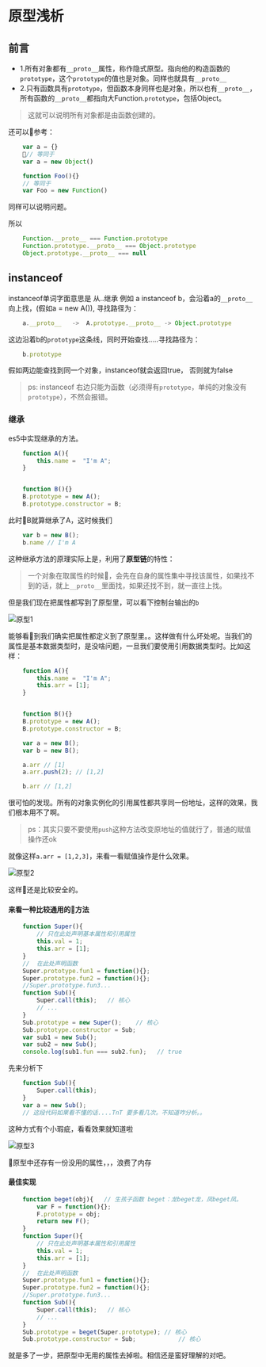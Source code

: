 # 原型浅析

## 前言

-   1.所有对象都有`__proto__`属性，称作隐式原型。指向他的构造函数的`prototype`，这个`prototype`的值也是对象。同样也就具有`__proto__`
-   2.只有函数具有`prototype`，但函数本身同样也是对象，所以也有`__proto__`，所有函数的`__proto__`都指向大Function.`prototype`，包括Object。
>   这就可以说明所有对象都是由函数创建的。

还可以参考：
```javascript
    var a = {}
    // 等同于
    var a = new Object()

    function Foo(){}
    // 等同于
    var Foo = new Function()
```
同样可以说明问题。

所以
```javascript
    Function.__proto__ === Function.prototype
    Function.prototype.__proto__ === Object.prototype
    Object.prototype.__proto__ === null
```
## instanceof
instanceof单词字面意思是   从..继承
例如 a instanceof b，会沿着a的`__proto__`向上找，(假如a = new A()), 寻找路径为：
```javascript
    a.__proto__   ->  A.prototype.__proto__ -> Object.prototype
```

这边沿着b的`prototype`这条线，同时开始查找.....寻找路径为：
```javascript
    b.prototype
```

假如两边能查找到同一个对象，instanceof就会返回true， 否则就为false

>   ps: instanceof 右边只能为函数（必须得有`prototype`，单纯的对象没有`prototype`），不然会报错。

### 继承
es5中实现继承的方法。
```javascript
    function A(){
        this.name =  "I'm A";
    }


    function B(){}
    B.prototype = new A();
    B.prototype.constructor = B;
```
此时B就算继承了A，这时候我们
```javascript
    var b = new B();
    b.name // I'm A
```

这种继承方法的原理实际上是，利用了**原型链**的特性：
>   一个对象在取属性的时候，会先在自身的属性集中寻找该属性，如果找不到的话，就上`__proto__`里面找，如果还找不到，就一直往上找。

但是我们现在把属性都写到了原型里，可以看下控制台输出的`b`

![原型1](http://106.15.228.215:8080/Blog/images/1509796190529.png)

能够看到我们确实把属性都定义到了原型里。。这样做有什么坏处呢。当我们的属性是基本数据类型时，是没啥问题，一旦我们要使用引用数据类型时。比如这样：

```javascript
    function A(){
        this.name =  "I'm A";
        this.arr = [1];
    }


    function B(){}
    B.prototype = new A();
    B.prototype.constructor = B;

    var a = new B();
    var b = new B();

    a.arr // [1]
    a.arr.push(2); // [1,2]

    b.arr // [1,2]
```

很可怕的发现。所有的对象实例化的引用属性都共享同一份地址，这样的效果，我们根本用不了啊。
>   ps：其实只要不要使用`push`这种方法改变原地址的值就行了，普通的赋值操作还ok

就像这样`a.arr = [1,2,3]`，来看一看赋值操作是什么效果。

![原型2](http://106.15.228.215:8080/Blog/images/1509796903793.png)

这样还是比较安全的。

#### 来看一种比较通用的方法

```javascript
    function Super(){
        // 只在此处声明基本属性和引用属性
        this.val = 1;
        this.arr = [1];
    }
    //  在此处声明函数
    Super.prototype.fun1 = function(){};
    Super.prototype.fun2 = function(){};
    //Super.prototype.fun3...
    function Sub(){
        Super.call(this);   // 核心
        // ...
    }
    Sub.prototype = new Super();    // 核心
    Sub.prototype.constructor = Sub;
    var sub1 = new Sub();
    var sub2 = new Sub();
    console.log(sub1.fun === sub2.fun);   // true
```
先来分析下
```javascript
    function Sub(){
        Super.call(this);
    }
    var a = new Sub();
    // 这段代码如果看不懂的话....TnT 要多看几次。不知道咋分析。。
```

这种方式有个小瑕疵，看看效果就知道啦

![原型3](http://106.15.228.215:8080/Blog/images/1509797888820.png)

原型中还存有一份没用的属性，，，浪费了内存

#### 最佳实现
```javascript
    function beget(obj){   // 生孩子函数 beget：龙beget龙，凤beget凤。
        var F = function(){};
        F.prototype = obj;
        return new F();
    }
    function Super(){
        // 只在此处声明基本属性和引用属性
        this.val = 1;
        this.arr = [1];
    }
    //  在此处声明函数
    Super.prototype.fun1 = function(){};
    Super.prototype.fun2 = function(){};
    //Super.prototype.fun3...
    function Sub(){
        Super.call(this);   // 核心
        // ...
    }
    Sub.prototype = beget(Super.prototype); // 核心
    Sub.prototype.constructor = Sub;            // 核心
```

就是多了一步，把原型中无用的属性去掉啦。相信还是蛮好理解的对吧。